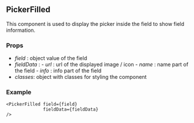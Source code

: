 ## PickerFilled

This component is used to display the picker inside the field to show field information.

### Props

-   _field_ : object value of the field
-   _fieldData_ :
        - _url_ : url of the displayed image / icon
        - _name_ : name part of the field
        - _info_ : info part of the field
-   _classes_: object with classes for styling the component

### Example

```
<PickerFilled field={field}
              fieldData={fieldData}
/>
```
